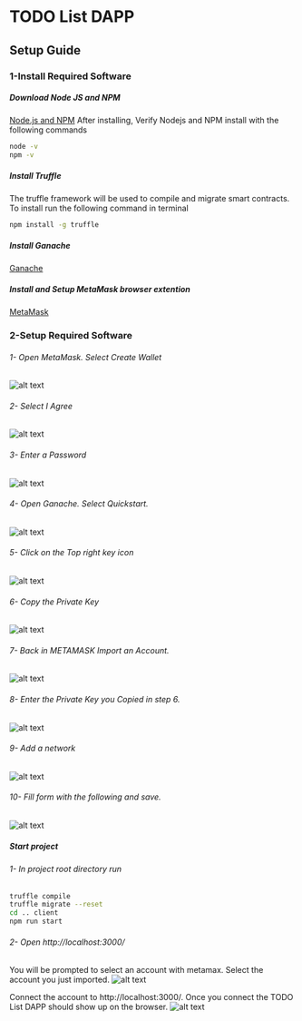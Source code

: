 # TODO List DAPP
## Setup Guide
### 1-Install Required Software
##### Download Node JS and NPM
[Node.js and NPM](https://nodejs.org/)
After installing, Verify Nodejs and NPM install with the following commands
```sh
node -v
npm -v
```

##### Install Truffle
The truffle framework will be used to compile and migrate smart contracts. To install run the following command in terminal
```sh
npm install -g truffle
```
##### Install Ganache
[Ganache](https://trufflesuite.com/ganache/)

##### Install and Setup MetaMask browser extention
[MetaMask](https://metamask.io/download/)

### 2-Setup Required Software
###### 1- Open MetaMask. Select Create Wallet
![alt text](https://github.com/sjkchang/eth-todo/blob/master/images/metamask.PNG)

###### 2- Select I Agree
![alt text](https://github.com/sjkchang/eth-todo/blob/master/images/metamask-agree.PNG)

###### 3- Enter a Password
![alt text](https://github.com/sjkchang/eth-todo/blob/master/images/metamask-create-password.PNG)

###### 4- Open Ganache. Select Quickstart.
![alt text](https://github.com/sjkchang/eth-todo/blob/master/images/ganache-quickstart.PNG)

###### 5- Click on the Top right key icon
![alt text](https://github.com/sjkchang/eth-todo/blob/master/images/ganache-addresses.PNG)

###### 6- Copy the Private Key
![alt text](https://github.com/sjkchang/eth-todo/blob/master/images/copy-private-key.PNG)

###### 7- Back in METAMASK Import an Account.
![alt text](https://github.com/sjkchang/eth-todo/blob/master/images/metamask-import-account.PNG)

###### 8- Enter the Private Key you Copied in step 6.
![alt text](https://github.com/sjkchang/eth-todo/blob/master/images/metamask-enter-private-key.PNG)

###### 9- Add a network
![alt text](https://github.com/sjkchang/eth-todo/blob/master/images/add-network.PNG)

###### 10- Fill form with the following and save.
![alt text](https://github.com/sjkchang/eth-todo/blob/master/images/network.PNG)

##### Start project
###### 1- In project root directory run 
```sh
truffle compile
truffle migrate --reset
cd .. client
npm run start
```

###### 2- Open http://localhost:3000/
You will be prompted to select an account with metamax. Select the account you just imported.
![alt text](https://github.com/sjkchang/eth-todo/blob/master/images/select-account-2.PNG)

Connect the account to http://localhost:3000/. Once you connect the TODO List DAPP should show up on the browser.
![alt text](https://github.com/sjkchang/eth-todo/blob/master/images/connect.PNG)